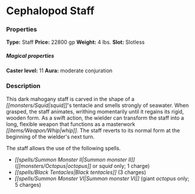 ﻿---
Title: "Cephalopod Staff"
Type: "Staff"
Price: "22800 gp"
Weight: "4 lbs."
Slot: "Slotless"
Caster level: "11"
Aura: "moderate conjuration"
Description: |
  "This dark mahogany staff is carved in the shape of a squid's tentacle and smells strongly of seawater. When grasped, the staff animates, writhing momentarily until it regains its rigid, wooden form. As a swift action, the wielder can transform the staff into a long, flexible weapon that functions as a masterwork whip. The staff reverts to its normal form at the beginning of the wielder's next turn.
  The staff allows the use of the following spells."
Crafting cost: "11400 gp"
Sources: "['Horror Adventures']"
---

# Cephalopod Staff

### Properties

**Type:** Staff **Price:** 22800 gp **Weight:** 4 lbs. **Slot:** Slotless

##### Magical properties

**Caster level:** 11 **Aura:** moderate conjuration

### Description

This dark mahogany staff is carved in the shape of a _[[monsters/Squid|squid]]_'s tentacle and smells strongly of seawater. When grasped, the staff animates, writhing momentarily until it regains its rigid, wooden form. As a swift action, the wielder can transform the staff into a long, flexible weapon that functions as a masterwork _[[items/Weapon/Whip|whip]]_. The staff reverts to its normal form at the beginning of the wielder's next turn.

The staff allows the use of the following spells.

* _[[spells/Summon Monster II|Summon monster II]]_ (_[[monsters/Octopus|octopus]]_ or _squid_ only; 1 charge)
* _[[spells/Black Tentacles|Black tentacles]]_ (3 charges)
* _[[spells/Summon Monster VI|Summon monster VI]]_ (giant _octopus_ only; 5 charges)
